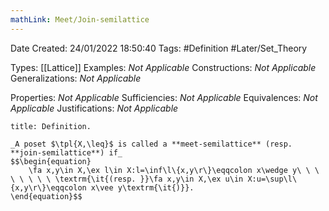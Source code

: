 ```yaml
---
mathLink: Meet/Join-semilattice
---
```


<div class="topSpace"></div>

Date Created: 24/01/2022 18:50:40
Tags: #Definition #Later/Set_Theory

Types: [[Lattice]]
Examples: _Not Applicable_ 
Constructions: _Not Applicable_
Generalizations: _Not Applicable_

Properties: _Not Applicable_
Sufficiencies: _Not Applicable_
Equivalences: _Not Applicable_
Justifications: _Not Applicable_

``` ad-Definition
title: Definition.

_A poset $\tpl{X,\leq}$ is called a **meet-semilattice** (resp. **join-semilattice**) if_
$$\begin{equation}
    \fa x,y\in X,\ex l\in X:l=\inf\l\{x,y\r\}\eqqcolon x\wedge y\ \ \ \ \ \ \ \ \textrm{\it{(resp. }}\fa x,y\in X,\ex u\in X:u=\sup\l\{x,y\r\}\eqqcolon x\vee y\textrm{\it{)}}.
\end{equation}$$

```
